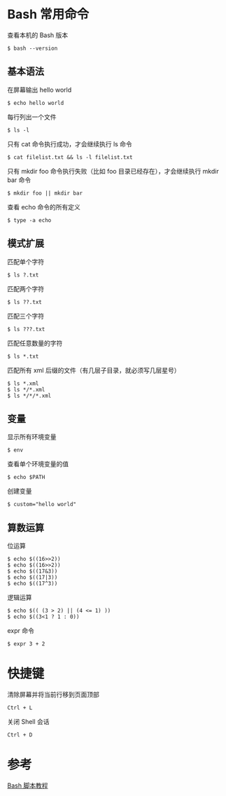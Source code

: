 # Bash 常用命令

查看本机的 Bash 版本
```shell
$ bash --version
```

## 基本语法
在屏幕输出 hello world
```shell
$ echo hello world
```

每行列出一个文件
```shell
$ ls -l
```

只有 cat 命令执行成功，才会继续执行 ls 命令
```shell
$ cat filelist.txt && ls -l filelist.txt
```

只有 mkdir foo 命令执行失败（比如 foo 目录已经存在），才会继续执行 mkdir bar 命令
```shell
$ mkdir foo || mkdir bar
```

查看 echo 命令的所有定义
```shell
$ type -a echo
```

## 模式扩展
匹配单个字符
```shell
$ ls ?.txt
```

匹配两个字符
```shell
$ ls ??.txt
```

匹配三个字符
```shell
$ ls ???.txt
```

匹配任意数量的字符
```shell
$ ls *.txt
```

匹配所有 xml 后缀的文件（有几层子目录，就必须写几层星号）
```shell
$ ls *.xml
$ ls */*.xml
$ ls */*/*.xml
```

## 变量
显示所有环境变量
```shell
$ env
```

查看单个环境变量的值
```shell
$ echo $PATH
```

创建变量
```shell
$ custom="hello world"
```

## 算数运算
位运算
```shell
$ echo $((16>>2))
$ echo $((16>>2))
$ echo $((17&3))
$ echo $((17|3))
$ echo $((17^3))
```

逻辑运算
```shell
$ echo $(( (3 > 2) || (4 <= 1) ))
$ echo $((3<1 ? 1 : 0))
```

expr 命令
```shell
$ expr 3 + 2
```

# 快捷键
清除屏幕并将当前行移到页面顶部
```
Ctrl + L
```

关闭 Shell 会话
```
Ctrl + D
```

# 参考
[Bash 脚本教程](https://wangdoc.com/bash/index.html)  
